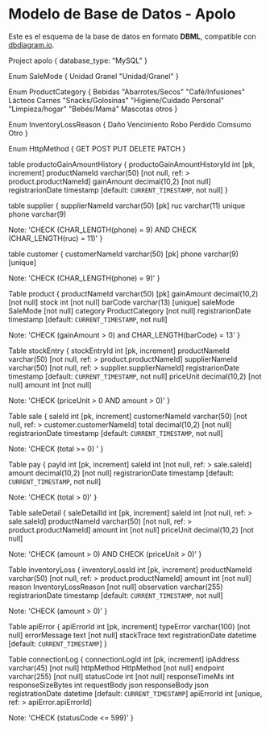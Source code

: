 # Modelo de Base de Datos - Apolo

Este es el esquema de la base de datos en formato **DBML**, compatible con [dbdiagram.io](https://dbdiagram.io/d).

Project apolo {
  database_type: "MySQL"
}

Enum SaleMode {
  Unidad
  Granel
  "Unidad/Granel"
}

Enum ProductCategory {
  Bebidas
  "Abarrotes/Secos"
  "Café/Infusiones"
  Lácteos
  Carnes
  "Snacks/Golosinas"
  "Higiene/Cuidado Personal"
  "Limpieza/hogar"
  "Bebés/Mamá"
  Mascotas
  otros
}

Enum InventoryLossReason {
  Daño
  Vencimiento
  Robo
  Perdido
  Comsumo
  Otro
}

Enum HttpMethod {
  GET
  POST
  PUT
  DELETE
  PATCH
}

table productoGainAmountHistory {
  productoGainAmountHistoryId int [pk, increment]
  productNameId varchar(50) [not null, ref: > product.productNameId]
  gainAmount decimal(10,2) [not null]
  registrarionDate timestamp [default: `CURRENT_TIMESTAMP`, not null]
}

table supplier {
  supplierNameId varchar(50) [pk]
  ruc varchar(11) unique
  phone varchar(9)

  Note: 'CHECK (CHAR_LENGTH(phone) = 9) AND CHECK (CHAR_LENGTH(ruc) = 11)'
}

table customer {
  customerNameId varchar(50) [pk]
  phone varchar(9) [unique]

  Note: 'CHECK (CHAR_LENGTH(phone) = 9)'
}

Table product {
  productNameId varchar(50) [pk]
  gainAmount decimal(10,2) [not null]
  stock int [not null]
  barCode varchar(13) [unique]
  saleMode SaleMode [not null]
  category ProductCategory [not null]
  registrarionDate timestamp [default: `CURRENT_TIMESTAMP`, not null]
  
  Note: 'CHECK (gainAmount > 0) and CHAR_LENGTH(barCode) = 13'
}

Table stockEntry {
  stockEntryId int [pk, increment]
  productNameId varchar(50) [not null, ref: > product.productNameId]
  supplierNameId varchar(50) [not null, ref: > supplier.supplierNameId] 
  registrarionDate timestamp [default: `CURRENT_TIMESTAMP`, not null]
  priceUnit decimal(10,2) [not null]
  amount int [not null]

  Note: 'CHECK (priceUnit > 0 AND amount > 0)'
}

Table sale {
  saleId int [pk, increment]
  customerNameId varchar(50) [not null, ref: > customer.customerNameId]
  total decimal(10,2) [not null]
  registrarionDate timestamp [default: `CURRENT_TIMESTAMP`, not null]

  Note: 'CHECK (total >= 0) '
}

Table pay {
  payId int [pk, increment]
  saleId int [not null, ref: > sale.saleId]
  amount decimal(10,2) [not null]
  registrarionDate timestamp [default: `CURRENT_TIMESTAMP`, not null]

  Note: 'CHECK (total > 0)'
}

Table saleDetail {
  saleDetailId int [pk, increment]
  saleId int [not null, ref: > sale.saleId]
  productNameId varchar(50) [not null, ref: > product.productNameId]
  amount int [not null]
  priceUnit decimal(10,2) [not null]

  Note: 'CHECK (amount > 0) AND CHECK (priceUnit > 0)'
}

Table inventoryLoss {
  inventoryLossId int [pk, increment]
  productNameId varchar(50) [not null, ref: > product.productNameId]
  amount int [not null]
  reason InventoryLossReason [not null]
  observation varchar(255)
  registrarionDate timestamp [default: `CURRENT_TIMESTAMP`, not null]

  Note: 'CHECK (amount > 0)'
}

Table apiError {
  apiErrorId int [pk, increment]
  typeError varchar(100) [not null]
  errorMessage text [not null]
  stackTrace text
  registrationDate datetime [default: `CURRENT_TIMESTAMP`]
}

Table connectionLog {
  connectionLogId int [pk, increment]
  ipAddress varchar(45) [not null]
  httpMethod HttpMethod [not null]
  endpoint varchar(255) [not null]
  statusCode int [not null]
  responseTimeMs int
  responseSizeBytes int
  requestBody json
  responseBody json
  registrationDate datetime [default: `CURRENT_TIMESTAMP`]
  apiErrorId int [unique, ref: > apiError.apiErrorId]

  Note: 'CHECK (statusCode <= 599)'
}